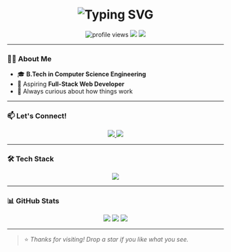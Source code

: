 <h1 align="center">
  <img src="https://readme-typing-svg.demolab.com?font=Fira+Code&size=26&pause=1000&color=00D9FF&center=true&vCenter=true&width=500&lines=Hi+%F0%9F%91%8B%2C+I'm+Amritha+Pradeep;Full-Stack+Web+Developer;Lifelong+Learner+%F0%9F%93%9A;Tech+Lover+%F0%9F%94%BB+with+a+Creative+Mind!" alt="Typing SVG" />
</h1>

<p align="center">
  <img src="https://komarev.com/ghpvc/?username=amritha-pradeep99&label=Profile+views&color=ff69b4&style=flat-square" alt="profile views" />
  <img src="https://img.shields.io/badge/Frontend-Angular-blue?style=flat-square&logo=angular" />
  <img src="https://img.shields.io/badge/Backend-Django%20%7C%20PHP-informational?style=flat-square&logo=python" />
</p>

---


### 👩‍💻 About Me

- 🎓 **B.Tech in Computer Science Engineering**
- 💼 Aspiring **Full-Stack Web Developer**
- 🧠 Always curious about how things work


---

### 📫 Let's Connect!

<p align="center">
  <a href="https://linkedin.com/in/amritha-pradeep99" target="blank">
    <img src="https://img.shields.io/badge/LinkedIn-0077B5?style=for-the-badge&logo=linkedin&logoColor=white" />
  </a>
  <a href="https://instagram.com/_amritha_pradeep_" target="blank">
    <img src="https://img.shields.io/badge/Instagram-E4405F?style=for-the-badge&logo=instagram&logoColor=white" />
  </a>
</p>

---

### 🛠️ Tech Stack

<p align="center">
  <img src="https://skillicons.dev/icons?i=html,css,js,angular,bootstrap,php,python,java,mysql,django,dotnet,git,linux,c,cpp,csharp,sass,sqlite" />
</p>

---

### 📊 GitHub Stats

<p align="center">
  <img src="https://github-readme-stats.vercel.app/api?username=amritha-pradeep99&show_icons=true&theme=radical" />
  <img src="https://github-readme-stats.vercel.app/api/top-langs/?username=amritha-pradeep99&layout=compact&theme=radical" />
  <img src="https://github-readme-streak-stats.herokuapp.com/?user=amritha-pradeep99&theme=radical" />
</p>

---

> ⭐ _Thanks for visiting! Drop a star if you like what you see._

